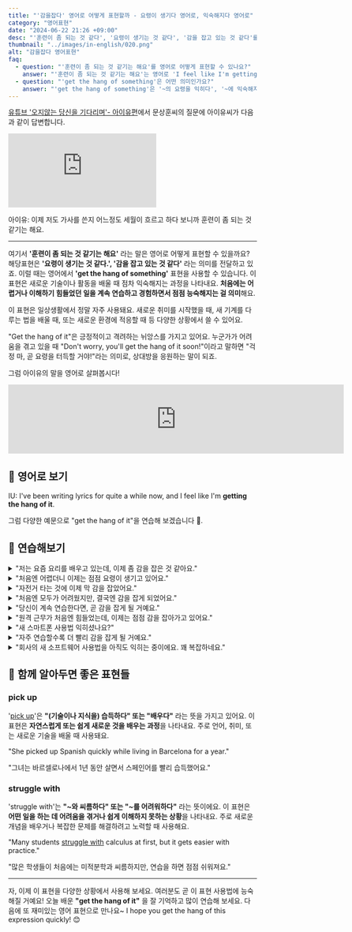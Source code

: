 ```yaml
---
title: "'감을잡다' 영어로 어떻게 표현할까 - 요령이 생기다 영어로, 익숙해지다 영어로"
category: "영어표현"
date: "2024-06-22 21:26 +09:00"
desc: "'훈련이 좀 되는 것 같다', '요령이 생기는 것 같다', '감을 잡고 있는 것 같다'를 영어로 어떻게 표현하면 좋을까요? '가사를 쓰는 요령이 생기는 것 같아요', '이제 조금 감을 잡은 것 같아요' 등을 영어로 표현하는 법을 배워봅시다. 다양한 예문을 통해서 연습하고 본인의 표현으로 만들어 보세요."
thumbnail: "../images/in-english/020.png"
alt: "감을잡다 영어표현"
faq:
  - question: "'훈련이 좀 되는 것 같기는 해요'를 영어로 어떻게 표현할 수 있나요?"
    answer: "'훈련이 좀 되는 것 같기는 해요'는 영어로 'I feel like I'm getting the hang of it'으로 표현할 수 있습니다. 이 표현은 '요령이 생기는 것 같다' 또는 '감을 잡고 있는 것 같다'라는 의미를 전달합니다."
  - question: "'get the hang of something'은 어떤 의미인가요?"
    answer: "'get the hang of something'은 '~의 요령을 익히다', '~에 익숙해지다', '~의 감을 잡다'라는 의미입니다. 이 표현은 어떤 일이나 기술을 배우는 과정에서 점차 능숙해지고 있음을 나타낼 때 사용됩니다."
---
```


[유튜브 '오지않는 당신을 기다리며'- 아이유편](https://www.youtube.com/watch?v=dNSAuAwHu_U&t=1156s)에서 문상훈씨의 질문에 아이유씨가 다음과 같이 답변합니다.

<iframe class="youtube" src="https://www.youtube.com/embed/dNSAuAwHu_U?si=TSwAyjmuIjprhW0n&amp;start=1156" title="YouTube video player" frameborder="0" allow="accelerometer; autoplay; clipboard-write; encrypted-media; gyroscope; picture-in-picture; web-share" referrerpolicy="strict-origin-when-cross-origin" allowfullscreen></iframe>

아이유: 이제 저도 가사를 쓴지 어느정도 세월이 흐르고 하다 보니까 훈련이 좀 되는 것 같기는 해요.

---

여기서 **'훈련이 좀 되는 것 같기는 해요'** 라는 말은 영어로 어떻게 표현할 수 있을까요? 해당표현은 **'요령이 생기는 것 같다.', '감을 잡고 있는 것 같다'** 라는 의미를 전달하고 있죠. 이럴 때는 영어에서 **'get the hang of something'** 표현을 사용할 수 있습니다. 이 표현은 새로운 기술이나 활동을 배울 때 점차 익숙해지는 과정을 나타내요. **처음에는 어렵거나 이해하기 힘들었던 일을 계속 연습하고 경험하면서 점점 능숙해지는 걸 의미**해요.

이 표현은 일상생활에서 정말 자주 사용돼요. 새로운 취미를 시작했을 때, 새 기계를 다루는 법을 배울 때, 또는 새로운 환경에 적응할 때 등 다양한 상황에서 쓸 수 있어요.

"Get the hang of it"은 긍정적이고 격려하는 뉘앙스를 가지고 있어요. 누군가가 어려움을 겪고 있을 때 "Don't worry, you'll get the hang of it soon!"이라고 말하면 "걱정 마, 곧 요령을 터득할 거야!"라는 의미로, 상대방을 응원하는 말이 되죠.

그럼 아이유의 말을 영어로 살펴봅시다!

<iframe src="https://ads-partners.coupang.com/widgets.html?id=819055&template=carousel&trackingCode=AF7855282&subId=&width=680&height=140&tsource=" width="680" height="140" frameborder="0" scrolling="no" referrerpolicy="unsafe-url" browsingtopics></iframe>

## 📖 영어로 보기

IU: I've been writing lyrics for quite a while now, and I feel like I'm **getting the hang of it**.

그럼 다양한 예문으로 "get the hang of it"을 연습해 보겠습니다 🚀.

## 💬 연습해보기

<details>
<summary>"저는 요즘 요리를 배우고 있는데, 이제 좀 감을 잡은 것 같아요."</summary>
<span>"I've been learning to cook lately, and I feel like I'm getting the hang of it."</span>
</details>

<details>
<summary>"처음엔 어렵더니 이제는 점점 요령이 생기고 있어요."</summary>
<span>"It was <a href="/blog/in-english/183.tough/">tough</a> <a href="/blog/in-english/184.at-first/">at first</a>, but I'm gradually getting the hang of it."</span>
</details>

<details>
<summary>"자전거 타는 것에 이제 막 감을 잡았어요."</summary>
<span>"I've just now gotten the hang of riding a bike."</span>
</details>

<details>
<summary>"처음엔 모두가 어려웠지만, 결국엔 감을 잡게 되었어요."</summary>
<span>"Everyone found it difficult <a href="/blog/in-english/184.at-first/">at first</a>, but eventually, we all got the hang of it."</span>
</details>

<details>
<summary>"당신이 계속 연습한다면, 곧 감을 잡게 될 거예요."</summary>
<span>"If you keep practicing, you'll get the hang of it soon."</span>
</details>

<details>
<summary>"원격 근무가 처음엔 힘들었는데, 이제는 점점 감을 잡아가고 있어요."</summary>
<span>"Working remotely was challenging <a href="/blog/in-english/184.at-first/">at first</a>, but I'm gradually getting the hang of it."</span>
</details>

<details>
<summary>"새 스마트폰 사용법 익히셨나요?"</summary>
<span>"Have you gotten the hang of your new smartphone yet?"</span>
</details>

<details>
<summary>"자주 연습할수록 더 빨리 감을 잡게 될 거예요."</summary>
<span>"The more you practice, the faster you'll get the hang of it."</span>
</details>

<details>
<summary>"회사의 새 소프트웨어 사용법을 아직도 익히는 중이에요. 꽤 복잡하네요."</summary>
<span>"I'm still trying to get the hang of this new software at work. It's pretty complicated."</span>
</details>

## 🤝 함께 알아두면 좋은 표현들

### pick up

'[pick up](/blog/in-english/178.pick-up/)'은 **"(기술이나 지식을) 습득하다" 또는 "배우다"** 라는 뜻을 가지고 있어요. 이 표현은 **자연스럽게 또는 쉽게 새로운 것을 배우는 과정**을 나타내요. 주로 언어, 취미, 또는 새로운 기술을 배울 때 사용돼요.

"She picked up Spanish quickly while living in Barcelona for a year."

"그녀는 바르셀로나에서 1년 동안 살면서 스페인어를 빨리 습득했어요."

### struggle with

'struggle with'는 **"~와 씨름하다" 또는 "~를 어려워하다"** 라는 뜻이에요. 이 표현은 **어떤 일을 하는 데 어려움을 겪거나 쉽게 이해하지 못하는 상황**을 나타내요. 주로 새로운 개념을 배우거나 복잡한 문제를 해결하려고 노력할 때 사용해요.

"Many students [struggle with](/blog/잘-안돼-영어표현/) calculus at first, but it gets easier with practice."

"많은 학생들이 처음에는 미적분학과 씨름하지만, 연습을 하면 점점 쉬워져요."

---

자, 이제 이 표현을 다양한 상황에서 사용해 보세요. 여러분도 곧 이 표현 사용법에 능숙해질 거예요! 오늘 배운 **"get the hang of it"** 을 잘 기억하고 많이 연습해 보세요. 다음에 또 재미있는 영어 표현으로 만나요~ I hope you get the hang of this expression quickly! 😊

